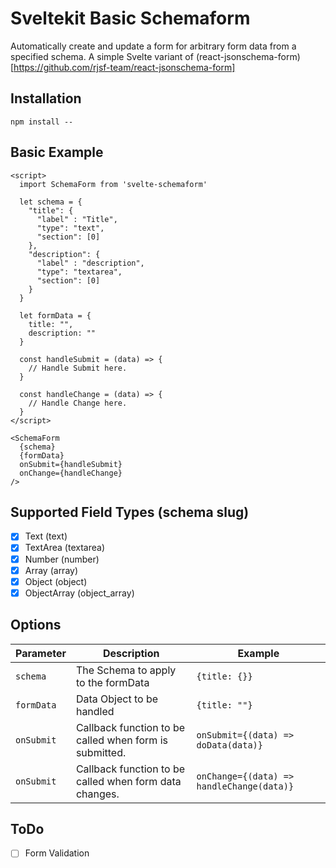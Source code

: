 # Sveltekit Basic Schemaform
Automatically create and update a form for arbitrary form data from a specified schema.
A simple Svelte variant of (react-jsonschema-form)[https://github.com/rjsf-team/react-jsonschema-form]

## Installation

```
npm install --
```

## Basic Example

```
<script>
  import SchemaForm from 'svelte-schemaform'

  let schema = {
    "title": {
      "label" : "Title",
      "type": "text",
      "section": [0]
    },
    "description": {
      "label" : "description",
      "type": "textarea",
      "section": [0]
    }
  }

  let formData = {
    title: "",
    description: ""
  }

  const handleSubmit = (data) => {
    // Handle Submit here.
  }

  const handleChange = (data) => {
    // Handle Change here.
  }
</script>

<SchemaForm
  {schema}
  {formData}
  onSubmit={handleSubmit}
  onChange={handleChange}
/>
```

## Supported Field Types (schema slug)

- [x] Text (text)
- [x] TextArea (textarea)
- [x] Number (number)
- [x] Array (array)
- [x] Object (object)
- [x] ObjectArray (object_array)

## Options

| Parameter  | Description | Example |
| ------------- | ------------- | -------------- |
| `schema`  | The Schema to apply to the formData  | `{title: {}}`
| `formData`  | Data Object to be handled  | `{title: ""}`
| `onSubmit`  | Callback function to be called when form is submitted.  | `onSubmit={(data) => doData(data)}`
| `onSubmit`  | Callback function to be called when form data changes.  | `onChange={(data) => handleChange(data)}`

## ToDo

- [ ] Form Validation
